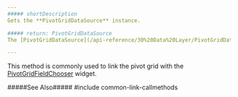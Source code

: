 ```yaml
---
##### shortDescription
Gets the **PivotGridDataSource** instance.

##### return: PivotGridDataSource
The [PivotGridDataSource](/api-reference/30%20Data%20Layer/PivotGridDataSource '/Documentation/ApiReference/Data_Layer/PivotGridDataSource/') instance.

---
```

This method is commonly used to link the pivot grid with the [PivotGridFieldChooser](/api-reference/10%20UI%20Widgets/dxPivotGridFieldChooser '/Documentation/ApiReference/UI_Widgets/dxPivotGridFieldChooser/') widget.

#####See Also#####
#include common-link-callmethods